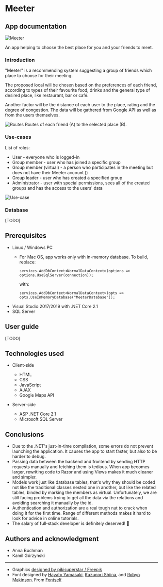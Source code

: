 # Meeter
## App documentation
![Meeter](http://pages.mini.pw.edu.pl/~gorzynskik/HTMLPostGIS/Meeter/wwwroot/meeter.svg)

An app helping to choose the best place for you and your friends to meet. 

### Introduction

"Meeter" is a recommending system suggesting a group of friends which place to choose for their meeting. 

The proposed local will be chosen based on the preferences of each friend, according to types of their favourite food, drinks and the general type of desired place, like restaurant, bar or café. 

Another factor will be the distance of each user to the place, rating and the degree of congestion. The data will be gathered from Google API as well as from the users themselves. 

![Routes](http://pages.mini.pw.edu.pl/~gorzynskik/HTMLPostGIS/Meeter/routes-screen.png)
Routes of each friend (A) to the selected place (B).

### Use-cases

List of roles:
* User - everyone who is logged-in 
* Group member - user who has joined a specific group
* Group member (virtual) - a person who participates in the meeting but does not have their Meeter account ()
* Group leader - user who has created a specified group
* Administrator - user with special permissions, sees all of the created groups and has the access to the users' data

![Use-case](http://pages.mini.pw.edu.pl/~gorzynskik/HTMLPostGIS/Meeter/use-case.svg)

### Database
[TODO]

## Prerequisites

* Linux / Windows PC
  * For Mac OS, app works only with in-memory database. To build, replace:

        services.AddDbContext<NormalDataContext>(options => options.UseSqlServer(connection));
        
    with:

        services.AddDbContext<NormalDataContext>(opts => opts.UseInMemoryDatabase("MeeterDatabase"));
  

* Visual Studio 2017/2019 with .NET Core 2.1
* SQL Server

## User guide
[TODO]

## Technologies used

* Client-side
  * HTML
  * CSS
  * JavaScript
  * AJAX
  * Google Maps API

* Server-side
  * ASP .NET Core 2.1
  * Microsoft SQL Server

## Conclusions

* Due to the .NET's just-in-time compilation, some errors do not prevent launching the application. It causes the app to start faster, but also to be harder to debug. 
* Passing data between the backend and frontend by sending HTTP requests manually and fetching them is tedious. When app becomes larger, rewriting code to Razor and using Views makes it much cleaner and simpler. 
* Models work just like database tables, that's why they should be coded not like the traditional classes nested one in another, but like the related tables, binded by marking the members as virtual. Unfortunately, we are still facing problems trying to get all the data via the relations and avoiding searching it manually by the id. 
* Authentication and authorization are a real tough nut to crack when doing it for the first time. Range of different methods makes it hard to look for advice in online tutorials. 
* The salary of full-stack developer is definitely deserved! 🤑

## Authors and acknowledgment
* Anna Buchman
* Kamil Górzyński
---
* Graphics <a href="http://www.freepik.com">designed by pikisuperstar / Freepik</a>
* Font designed by <a href="https://fonts.adobe.com/designers/hayato-yamasaki">Hayato Yamasaki</a>, <a href="https://fonts.adobe.com/designers/kazunori-shiina">Kazunori Shiina</a>, and <a href="https://fonts.adobe.com/designers/robyn-makinson">Robyn Makinson</a>. From <a href="https://fonts.adobe.com/foundries/fontself">Fontself</a>.

